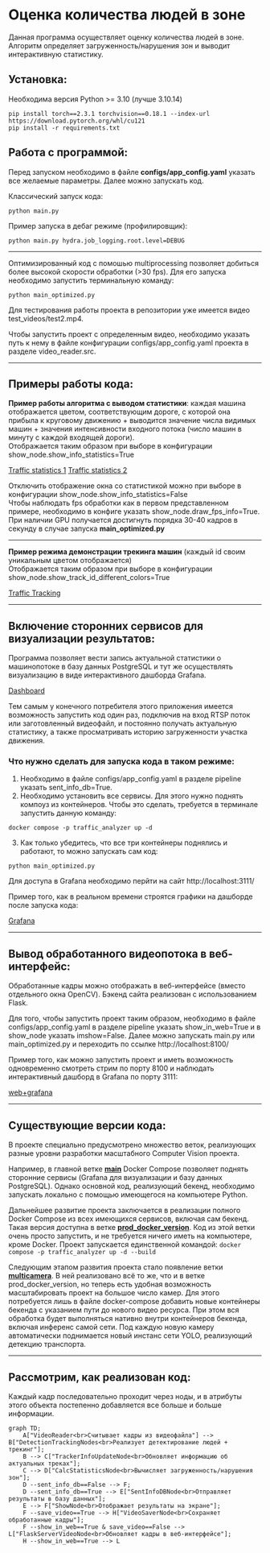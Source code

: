 # Оценка количества людей в зоне

Данная программа осуществляет оценку количества людей в зоне. Алгоритм определяет загруженность/нарушения зон и выводит интерактивную статистику.


## Установка:
Необходима версия Python >= 3.10 (лучше 3.10.14)
```
pip install torch==2.3.1 torchvision==0.18.1 --index-url https://download.pytorch.org/whl/cu121
pip install -r requirements.txt
```
## Работа с программой:
Перед запуском необходимо в файле __configs/app_config.yaml__ указать все желаемые параметры. Далее можно запускать код.

Классический запуск кода:
```
python main.py
```
Пример запуска в дебаг режиме (профилировщик):
```
python main.py hydra.job_logging.root.level=DEBUG
```
---

Оптимизированный код с помошью multiprocessing позволяет добиться более высокой скорости обработки (>30 fps). Для его запуска необходимо запустить терминальную команду:
```
python main_optimized.py 
```
Для тестирования работы проекта в репозитории уже имеется видео test_videos/test2.mp4. 


Чтобы запустить проект с определенным видео, необходимо указать путь к нему в файле конфигурации configs/app_config.yaml проекта в разделе video_reader.src.

---
## Примеры работы кода:

__Пример работы алгоритма c выводом статистики__: каждая машина отображается цветом, соответствующим дороге, с которой она прибыла к круговому движению + выводится значение числа видимых машин + значения интенсивности входного потока (число машин в минуту с каждой входящей дороги). <br/>Отображается таким образом при выборе в конфигурации show_node.show_info_statistics=True 

[Traffic statistics 1](content_for_readme/with_statistics_1.gif)
[Traffic statistics 2](content_for_readme/with_statistics_2.gif)

Отключить отображение окна со статистикой можно при выборе в конфигурации show_node.show_info_statistics=False <br/>
Чтобы наблюдать fps обработки как в первом представленном примере, необходимо в конфиге указать show_node.draw_fps_info=True.  <br/>При наличии GPU получается достигнуть порядка 30-40 кадров в секунду в случае запуска __main_optimized.py__

---
__Пример режима демонстрации трекинга машин__ (каждый id своим уникальным цветом отображается) <br/>
Отображается таким образом при выборе в конфигурации show_node.show_track_id_different_colors=True 

[Traffic Tracking](content_for_readme/traffic_tracking.gif)

---
## Включение сторонних сервисов для визуализации результатов:
Программа позволяет вести запись актуальной статистики о машинопотоке в базу данных PostgreSQL и тут же осуществлять визуализацию в виде интерактивного дашборда Grafana.

[Dashboard](content_for_readme/grafana.jpg)


Тем самым у конечного потребителя этого приложения имеется возможность запустить код один раз, подключив на вход RTSP поток или заготовленный видеофайл, и постоянно получать актуальную статистику, а также просматривать историю загруженности участка движения.

### Что нужно сделать для запуска кода в таком режиме:
1. Необходимо в файле configs/app_config.yaml в разделе pipeline указать sent_info_db=True.
2. Необходимо установить все сервисы. Для этого нужно поднять компоуз из контейнеров. Чтобы это сделать, требуется в терминале запустить данную команду:
```
docker compose -p traffic_analyzer up -d
```
3. Как только убедитесь, что все три контейнеры поднялись и работают, то можно запускать сам код:
```
python main_optimized.py 
```
Для доступа в Grafana необходимо перйти на сайт http://localhost:3111/

Пример того, как в реальном времени строятся графики на дашборде после запуска кода:

[Grafana](content_for_readme/grafana.gif)

---

## Вывод обработанного видеопотока в веб-интерфейс:

Обработанные кадры можно отображать в веб-интерфейсе (вместо отдельного окна OpenCV). Бэкенд сайта реализован с использованием Flask.

Для того, чтобы запустить проект таким образом, необходимо в файле configs/app_config.yaml в разделе pipeline указать show_in_web=True и в show_node указать imshow=False. Далее можно запускать main.py или main_optimized.py и переходить по ссылке http://localhost:8100/

Пример того, как можно запустить проект и иметь возможность одновременно смотреть стрим по порту 8100 и наблюдать интерактивный дашборд в Grafana по порту 3111:

[web+grafana](content_for_readme/web+grafana.gif)

---

## Существующие версии кода:

В проекте специально предусмотрено множество веток, реализующих разные уровни разработки масштабного Computer Vision проекта.

Например, в главной ветке [**main**]() Docker Compose позволяет поднять сторонние сервисы (Grafana для визуализации и базу данных PostgreSQL). Однако основной код, реализующий бекенд, необходимо запускать локально с помощью имеющегося на компьютере Python.

Дальнейшее развитие проекта заключается в реализации полного Docker Compose из всех имеющихся сервисов, включая сам бекенд. Такая версия доступна в ветке [**prod_docker_version**](). Код из этой ветки очень просто запустить, и не требуется ничего иметь на компьютере, кроме Docker. Проект запускается единственной командой: `docker compose -p traffic_analyzer up -d --build`

Следующим этапом развития проекта стало появление ветки [**multicamera**](). В ней реализовано всё то же, что и в ветке prod_docker_version, но теперь есть удобная возможность масштабировать проект на большое число камер. Для этого потребуется лишь в файле docker-compose добавить новые контейнеры бекенда с указанием пути до нового видео ресурса. При этом вся обработка будет выполняться нативно внутри контейнеров бекенда, включая инференс самой сети. Под каждую новую камеру автоматически поднимается новый инстанс сети YOLO, реализующий детекцию транспорта.


---

## Рассмотрим, как реализован код:

Каждый кадр последовательно проходит через ноды, и в атрибуты этого объекта постепенно добавляется все больше и больше информации.

```mermaid
graph TD;
    A["VideoReader<br>Считывает кадры из видеофайла"] --> B["DetectionTrackingNodes<br>Реализует детектирование людей + трекинг"];
    B --> C["TrackerInfoUpdateNode<br>Обновляет информацию об актуальных треках"];
    C --> D["CalcStatisticsNode<br>Вычисляет загруженность/нарушения зон"];
    D --sent_info_db==False --> F;
    D --sent_info_db==True --> E["SentInfoDBNode<br>Отправляет результаты в базу данных"];
    E --> F["ShowNode<br>Отображает результаты на экране"];
    F --save_video==True --> H["VideoSaverNode<br>Сохраняет обработанные кадры"];
    F --show_in_web==True & save_video==False --> L["FlaskServerVideoNode<br>Обновляет кадры в веб-интерфейсе"];
    H --show_in_web==True --> L
```
